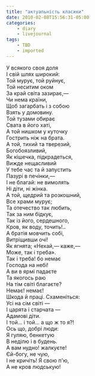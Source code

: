 ```yaml
---
title: "актуальність класики"
date: 2010-02-08T15:56:31-05:00
categories:
    - diary
    - livejournal
tags:
    - TBD
    - imported
---
```


У всякого своя доля  
І свій шлях широкий:  
Той мурує, той руйнує,  
Той неситим оком  
За край світа зазирає,—  
Чи нема країни,  
Щоб загарбать і з собою  
Взять у домовину.  
Той тузами обирає  
Свата в його хаті,  
А той нишком у куточку  
Гострить ніж на брата.  
А той, тихий та тверезий,  
Богобоязливий,  
Як кішечка, підкрадеться,  
Вижде нещасливий  
У тебе час та й запустить  
Пазурі в печінки,—  
І не благай: не вимолять  
Ні діти, ні жінка.  
А той, щедрий та розкошний,  
Все храми мурує;  
Та отечество так любить,  
Так за ним бідкує,  
Так із його, сердешного,  
Кров, як воду, точить!..  
А братія мовчить собі,  
Витріщивши очі!  
Як ягнята; «Нехай,— каже,—  
Може, так і треба».  
Так і треба! бо немає  
Господа на небі!  
А ви в ярмі падаєте  
Та якогось раю  
На тім світі благаєте?  
Немає! немає!  
Шкода й праці. Схаменіться:  
Усі на сім світі —  
І царята і старчата —  
Адамові діти.  
І той... і той... а що ж то я?!  
Ось що, добрі люди:  
Я гуляю, бенкетую  
В неділю і в будень.  
А вам нудно! жалкуєте!  
Єй-богу, не чую,  
І не кричіть! Я свою п'ю,  
А не кров людськую!
